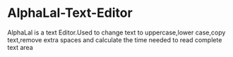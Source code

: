 # AlphaLal-Text-Editor
AlphaLal is a text Editor.Used to change text to uppercase,lower case,copy text,remove extra spaces and calculate the time needed to read complete text area
